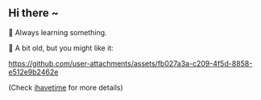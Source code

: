 ## Hi there ~

🌱 Always learning something.

🌺 A bit old, but you might like it:

https://github.com/user-attachments/assets/fb027a3a-c209-4f5d-8858-e512e9b2462e

(Check [ihavetime](https://github.com/dinosaph/ihavetime) for more details)


<!--
**dinosaph/dinosaph** is a ✨ _special_ ✨ repository because its `README.md` (this file) appears on your GitHub profile.

Here are some ideas to get you started:

- 🔭 I’m currently working on ...
- 🌱 I’m currently learning ...
- 👯 I’m looking to collaborate on ...
- 🤔 I’m looking for help with ...
- 💬 Ask me about ...
- 📫 How to reach me: ...
- 😄 Pronouns: ...
- ⚡ Fun fact: ...
-->
